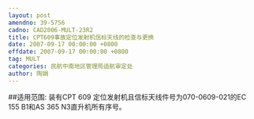 ```yaml
---
layout: post
amendno: 39-5756
cadno: CAD2006-MULT-23R2
title: CPT609事故定位发射机信标天线的检查与更换
date: 2007-09-17 00:00:00 +0800
effdate: 2007-09-17 00:00:00 +0800
tag: MULT
categories: 民航中南地区管理局适航审定处
author: 陶娟
---
```


##适用范围:
装有CPT 609 定位发射机且信标天线件号为070-0609-021的EC 155 B1和AS 365 N3直升机所有序号。

